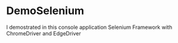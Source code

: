 # DemoSelenium
I demostrated in this console application Selenium Framework with ChromeDriver and EdgeDriver
